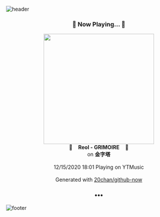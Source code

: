 ![header](https://capsule-render.vercel.app/api?type=wave&height=170&section=header&text=Hi.%20I'm%20SHIFT&fontColor=090707&fontAlignX=45&fontAlignY=65&fontSize=100)

<h3 align="center">🎵 Now Playing... 🎵</h3>
<p align="center">
  <a href="https://music.youtube.com/channel/UCknW0jP_BkALWACMQ44cJ1A">
    <img width="300" src="https://lh3.googleusercontent.com/M5mtxXyOoKv8CWtuxV1ZPhI45egjaGFPt0Z_20SKJIPRoETqhMdKkt92vL_oEIB9VUTqwG7XMnKax3MVoQ">
  </a>
  <br>
  🎵&nbsp&nbsp&nbsp <b>Reol - GRIMOIRE</b> &nbsp&nbsp&nbsp🎵
  <br>
  on <b>金字塔</b>
  
  <br />
  <br />
  12/15/2020 18:01 Playing on YTMusic
  <br />
  <br />
  Generated with <a href="https://github.com/20chan/github-now">20chan/github-now</a>
</p>

<h3 align="center">•••</h3>

![footer](https://capsule-render.vercel.app/api?type=wave&height=150&section=footer)
